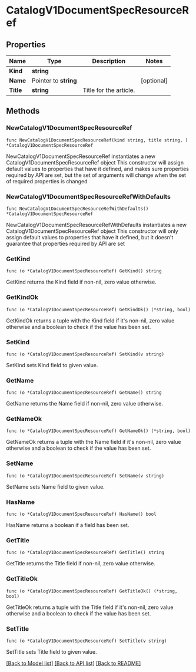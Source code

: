 # CatalogV1DocumentSpecResourceRef

## Properties

Name | Type | Description | Notes
------------ | ------------- | ------------- | -------------
**Kind** | **string** |  | 
**Name** | Pointer to **string** |  | [optional] 
**Title** | **string** | Title for the article. | 

## Methods

### NewCatalogV1DocumentSpecResourceRef

`func NewCatalogV1DocumentSpecResourceRef(kind string, title string, ) *CatalogV1DocumentSpecResourceRef`

NewCatalogV1DocumentSpecResourceRef instantiates a new CatalogV1DocumentSpecResourceRef object
This constructor will assign default values to properties that have it defined,
and makes sure properties required by API are set, but the set of arguments
will change when the set of required properties is changed

### NewCatalogV1DocumentSpecResourceRefWithDefaults

`func NewCatalogV1DocumentSpecResourceRefWithDefaults() *CatalogV1DocumentSpecResourceRef`

NewCatalogV1DocumentSpecResourceRefWithDefaults instantiates a new CatalogV1DocumentSpecResourceRef object
This constructor will only assign default values to properties that have it defined,
but it doesn't guarantee that properties required by API are set

### GetKind

`func (o *CatalogV1DocumentSpecResourceRef) GetKind() string`

GetKind returns the Kind field if non-nil, zero value otherwise.

### GetKindOk

`func (o *CatalogV1DocumentSpecResourceRef) GetKindOk() (*string, bool)`

GetKindOk returns a tuple with the Kind field if it's non-nil, zero value otherwise
and a boolean to check if the value has been set.

### SetKind

`func (o *CatalogV1DocumentSpecResourceRef) SetKind(v string)`

SetKind sets Kind field to given value.


### GetName

`func (o *CatalogV1DocumentSpecResourceRef) GetName() string`

GetName returns the Name field if non-nil, zero value otherwise.

### GetNameOk

`func (o *CatalogV1DocumentSpecResourceRef) GetNameOk() (*string, bool)`

GetNameOk returns a tuple with the Name field if it's non-nil, zero value otherwise
and a boolean to check if the value has been set.

### SetName

`func (o *CatalogV1DocumentSpecResourceRef) SetName(v string)`

SetName sets Name field to given value.

### HasName

`func (o *CatalogV1DocumentSpecResourceRef) HasName() bool`

HasName returns a boolean if a field has been set.

### GetTitle

`func (o *CatalogV1DocumentSpecResourceRef) GetTitle() string`

GetTitle returns the Title field if non-nil, zero value otherwise.

### GetTitleOk

`func (o *CatalogV1DocumentSpecResourceRef) GetTitleOk() (*string, bool)`

GetTitleOk returns a tuple with the Title field if it's non-nil, zero value otherwise
and a boolean to check if the value has been set.

### SetTitle

`func (o *CatalogV1DocumentSpecResourceRef) SetTitle(v string)`

SetTitle sets Title field to given value.



[[Back to Model list]](../README.md#documentation-for-models) [[Back to API list]](../README.md#documentation-for-api-endpoints) [[Back to README]](../README.md)


